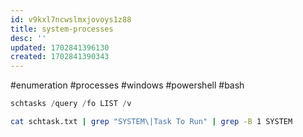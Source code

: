 ```yaml
---
id: v9kxl7ncwslmxjovoys1z88
title: system-processes
desc: ''
updated: 1702841396130
created: 1702841390343
---
```



#enumeration #processes #windows #powershell #bash

```powershell
schtasks /query /fo LIST /v
```

```bash
cat schtask.txt | grep "SYSTEM\|Task To Run" | grep -B 1 SYSTEM
```